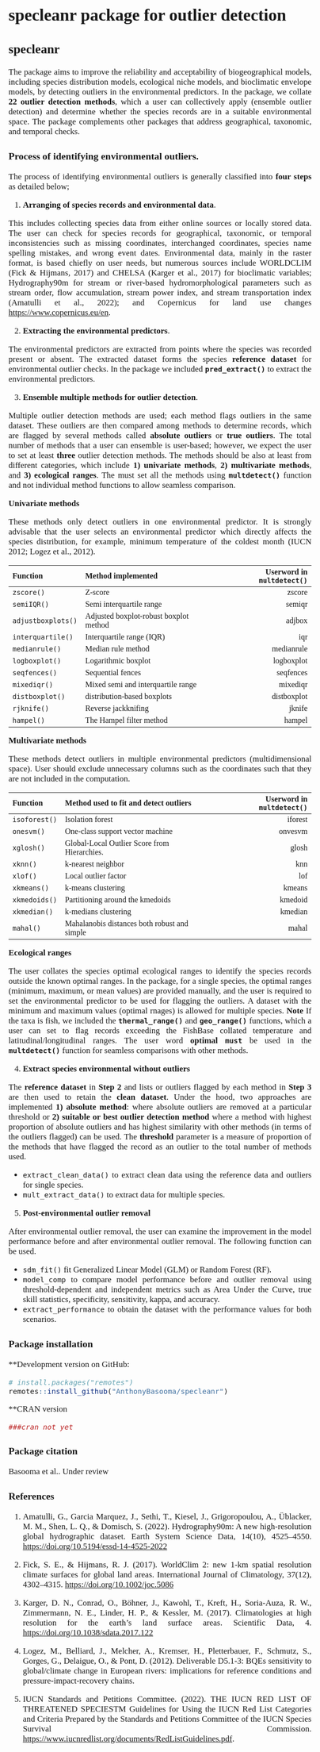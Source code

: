 specleanr package for outlier detection
================

<style>
body {
    text-align: justify;
    font-family: Calibri;
    font-size: 17px;
}
.p {
 font-size:17px;
 font-family: Consolas;
}
</style>
<!-- README.md is generated from README.Rmd. Please edit that file -->

## specleanr

<!-- badges: start -->
<!-- badges: end -->

The package aims to improve the reliability and acceptability of
biogeographical models, including species distribution models,
ecological niche models, and bioclimatic envelope models, by detecting
outliers in the environmental predictors. In the package, we collate
**22 outlier detection methods**, which a user can collectively apply
(ensemble outlier detection) and determine whether the species records
are in a suitable environmental space. The package complements other
packages that address geographical, taxonomic, and temporal checks.

### Process of identifying environmental outliers.

The process of identifying environmental outliers is generally
classified into **four steps** as detailed below;

<!--(![This is the caption!](img/rmarkdown_hex.png))-->

1.  **Arranging of species records and environmental data**.

This includes collecting species data from either online sources or
locally stored data. The user can check for species records for
geographical, taxonomic, or temporal inconsistencies such as missing
coordinates, interchanged coordinates, species name spelling mistakes,
and wrong event dates. Environmental data, mainly in the raster format,
is based chiefly on user needs, but numerous sources include WORLDCLIM
(Fick & Hijmans, 2017) and CHELSA (Karger et al., 2017) for bioclimatic
variables; Hydrography90m for stream or river-based hydromorphological
parameters such as stream order, flow accumulation, stream power index,
and stream transportation index (Amatulli et al., 2022); and Copernicus
for land use changes <https://www.copernicus.eu/en>.

2.  **Extracting the environmental predictors**.

The environmental predictors are extracted from points where the species
was recorded present or absent. The extracted dataset forms the species
**reference dataset** for environmental outlier checks. In the package
we included **`pred_extract()`** to extract the environmental
predictors.

3.  **Ensemble multiple methods for outlier detection**.

Multiple outlier detection methods are used; each method flags outliers
in the same dataset. These outliers are then compared among methods to
determine records, which are flagged by several methods called
**absolute outliers** or **true outliers**. The total number of methods
that a user can ensemble is user-based; however, we expect the user to
set at least **three** outlier detection methods. The methods should be
also at least from different categories, which include **1) univariate
methods**, **2) multivariate methods**, and **3) ecological ranges**.
The must set all the methods using **`multdetect()`** function and not
individual method functions to allow seamless comparison.

**Univariate methods**

These methods only detect outliers in one environmental predictor. It is
strongly advisable that the user selects an environmental predictor
which directly affects the species distribution, for example, minimum
temperature of the coldest month (IUCN 2012; Logez et al., 2012).

| Function           | Method implemented                     | Userword in **`multdetect()`** |
|:-------------------|:---------------------------------------|-------------------------------:|
| `zscore()`         | Z-score                                |                         zscore |
| `semiIQR()`        | Semi interquartile range               |                         semiqr |
| `adjustboxplots()` | Adjusted boxplot-robust boxplot method |                         adjbox |
| `interquartile()`  | Interquartile range (IQR)              |                            iqr |
| `medianrule()`     | Median rule method                     |                     medianrule |
| `logboxplot()`     | Logarithmic boxplot                    |                     logboxplot |
| `seqfences()`      | Sequential fences                      |                      seqfences |
| `mixediqr()`       | Mixed semi and interquartile range     |                       mixediqr |
| `distboxplot()`    | distribution-based boxplots            |                    distboxplot |
| `rjknife()`        | Reverse jackknifing                    |                         jknife |
| `hampel()`         | The Hampel filter method               |                         hampel |

**Multivariate methods**

These methods detect outliers in multiple environmental predictors
(multidimensional space). User should exclude unnecessary columns such
as the coordinates such that they are not included in the computation.

| Function      | Method used to fit and detect outliers       | Userword in **`multdetect()`** |
|:--------------|:---------------------------------------------|-------------------------------:|
| `isoforest()` | Isolation forest                             |                        iforest |
| `onesvm()`    | One-class support vector machine             |                        onvesvm |
| `xglosh()`    | Global-Local Outlier Score from Hierarchies. |                          glosh |
| `xknn()`      | k-nearest neighbor                           |                            knn |
| `xlof()`      | Local outlier factor                         |                            lof |
| `xkmeans()`   | k-means clustering                           |                         kmeans |
| `xkmedoids()` | Partitioning around the kmedoids             |                        kmedoid |
| `xkmedian()`  | k-medians clustering                         |                        kmedian |
| `mahal()`     | Mahalanobis distances both robust and simple |                          mahal |

**Ecological ranges**

The user collates the species optimal ecological ranges to identify the
species records outside the known optimal ranges. In the package, for a
single species, the optimal ranges (minimum, maximum, or mean values)
are provided manually, and the user is required to set the environmental
predictor to be used for flagging the outliers. A dataset with the
minimum and maximum values (optimal rnages) is allowed for multiple
species. **Note** If the taxa is fish, we included the
**`thermal_range()`** and **`geo_range()`** functions, which a user can
set to flag records exceeding the FishBase collated temperature and
latitudinal/longitudinal ranges. The user word **optimal** **`must`** be
used in the **`multdetect()`** function for seamless comparisons with
other methods.

4.  **Extract species environmental without outliers**

The **reference dataset** in **Step 2** and lists or outliers flagged by
each method in **Step 3** are then used to retain the **clean dataset**.
Under the hood, two approaches are implemented **1) absolute method**:
where absolute outliers are removed at a particular threshold or **2)
suitable or best outlier detection method** where a method with highest
proportion of absolute outliers and has highest similarity with other
methods (in terms of the outliers flagged) can be used. The
**threshold** parameter is a measure of proportion of the methods that
have flagged the record as an outlier to the total number of methods
used.

- `extract_clean_data()` to extract clean data using the reference data
  and outliers for single species.
- `mult_extract_data()` to extract data for multiple species.

5.  **Post-environmental outlier removal**

After environmental outlier removal, the user can examine the
improvement in the model performance before and after environmental
outlier removal. The following function can be used.

- `sdm_fit()` fit Generalized Linear Model (GLM) or Random Forest (RF).
- `model_comp` to compare model performance before and outlier removal
  using threshold-dependent and independent metrics such as Area Under
  the Curve, true skill statistics, specificity, sensitivity, kappa, and
  accuracy.
- `extract_performance` to obtain the dataset with the performance
  values for both scenarios.

### Package installation

\*\*Development version on GitHub:

``` r
# install.packages("remotes")
remotes::install_github("AnthonyBasooma/specleanr")
```

\*\*CRAN version

``` r
###cran not yet
```

### Package citation

Basooma et al.. Under review

### References

1.  Amatulli, G., Garcia Marquez, J., Sethi, T., Kiesel, J.,
    Grigoropoulou, A., Üblacker, M. M., Shen, L. Q., & Domisch, S.
    (2022). Hydrography90m: A new high-resolution global hydrographic
    dataset. Earth System Science Data, 14(10), 4525–4550.
    <https://doi.org/10.5194/essd-14-4525-2022>

2.  Fick, S. E., & Hijmans, R. J. (2017). WorldClim 2: new 1-km spatial
    resolution climate surfaces for global land areas. International
    Journal of Climatology, 37(12), 4302–4315.
    <https://doi.org/10.1002/joc.5086>

3.  Karger, D. N., Conrad, O., Böhner, J., Kawohl, T., Kreft, H.,
    Soria-Auza, R. W., Zimmermann, N. E., Linder, H. P., & Kessler, M.
    (2017). Climatologies at high resolution for the earth’s land
    surface areas. Scientific Data, 4.
    <https://doi.org/10.1038/sdata.2017.122>

4.  Logez, M., Belliard, J., Melcher, A., Kremser, H., Pletterbauer, F.,
    Schmutz, S., Gorges, G., Delaigue, O., & Pont, D. (2012).
    Deliverable D5.1-3: BQEs sensitivity to global/climate change in
    European rivers: implications for reference conditions and
    pressure-impact-recovery chains.

5.  IUCN Standards and Petitions Committee. (2022). THE IUCN RED LIST OF
    THREATENED SPECIESTM Guidelines for Using the IUCN Red List
    Categories and Criteria Prepared by the Standards and Petitions
    Committee of the IUCN Species Survival Commission.
    <https://www.iucnredlist.org/documents/RedListGuidelines.pdf>.
